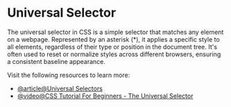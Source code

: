 # Universal Selector

The universal selector in CSS is a simple selector that matches any element on a webpage. Represented by an asterisk (*), it applies a specific style to all elements, regardless of their type or position in the document tree. It's often used to reset or normalize styles across different browsers, ensuring a consistent baseline appearance.

Visit the following resources to learn more:

- [@article@Universal Selectors](https://developer.mozilla.org/en-US/docs/Web/CSS/Universal_selectors)
- [@video@CSS Tutorial For Beginners - The Universal Selector](https://www.youtube.com/watch?v=EO4ToIX-ZQk)